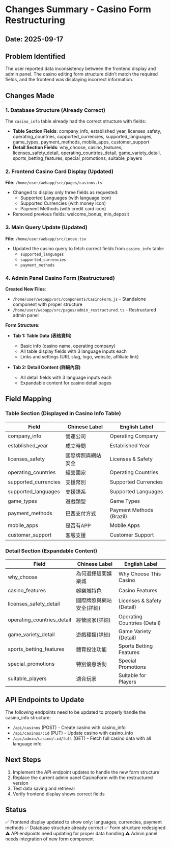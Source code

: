 # Changes Summary - Casino Form Restructuring

## Date: 2025-09-17

## Problem Identified
The user reported data inconsistency between the frontend display and admin panel. The casino editing form structure didn't match the required fields, and the frontend was displaying incorrect information.

## Changes Made

### 1. Database Structure (Already Correct)
The `casino_info` table already had the correct structure with fields:
- **Table Section Fields**: company_info, established_year, licenses_safety, operating_countries, supported_currencies, supported_languages, game_types, payment_methods, mobile_apps, customer_support
- **Detail Section Fields**: why_choose, casino_features, licenses_safety_detail, operating_countries_detail, game_variety_detail, sports_betting_features, special_promotions, suitable_players

### 2. Frontend Casino Card Display (Updated)
**File**: `/home/user/webapp/src/pages/casinos.ts`
- Changed to display only three fields as requested:
  - Supported Languages (with language icon)
  - Supported Currencies (with money icon)
  - Payment Methods (with credit card icon)
- Removed previous fields: welcome_bonus, min_deposit

### 3. Main Query Update (Updated)
**File**: `/home/user/webapp/src/index.tsx`
- Updated the casino query to fetch correct fields from `casino_info` table:
  - `supported_languages`
  - `supported_currencies`
  - `payment_methods`

### 4. Admin Panel Casino Form (Restructured)
**Created New Files**:
- `/home/user/webapp/src/components/CasinoForm.js` - Standalone component with proper structure
- `/home/user/webapp/src/pages/admin_restructured.ts` - Restructured admin panel

**Form Structure**:
- **Tab 1: Table Data (表格資料)**
  - Basic info (casino name, operating company)
  - All table display fields with 3 language inputs each
  - Links and settings (URL slug, logo, website, affiliate link)

- **Tab 2: Detail Content (詳細內容)**
  - All detail fields with 3 language inputs each
  - Expandable content for casino detail pages

## Field Mapping

### Table Section (Displayed in Casino Info Table)
| Field | Chinese Label | English Label |
|-------|---------------|---------------|
| company_info | 營運公司 | Operating Company |
| established_year | 成立時間 | Established Year |
| licenses_safety | 國際牌照與網站安全 | Licenses & Safety |
| operating_countries | 經營國家 | Operating Countries |
| supported_currencies | 支援幣別 | Supported Currencies |
| supported_languages | 支援語系 | Supported Languages |
| game_types | 遊戲類型 | Game Types |
| payment_methods | 巴西支付方式 | Payment Methods (Brazil) |
| mobile_apps | 是否有APP | Mobile Apps |
| customer_support | 客服支援 | Customer Support |

### Detail Section (Expandable Content)
| Field | Chinese Label | English Label |
|-------|---------------|---------------|
| why_choose | 為何選擇這間娛樂城 | Why Choose This Casino |
| casino_features | 娛樂城特色 | Casino Features |
| licenses_safety_detail | 國際牌照與網站安全(詳細) | Licenses & Safety (Detail) |
| operating_countries_detail | 經營國家(詳細) | Operating Countries (Detail) |
| game_variety_detail | 遊戲種類(詳細) | Game Variety (Detail) |
| sports_betting_features | 體育投注功能 | Sports Betting Features |
| special_promotions | 特別優惠活動 | Special Promotions |
| suitable_players | 適合玩家 | Suitable for Players |

## API Endpoints to Update
The following endpoints need to be updated to properly handle the casino_info structure:
- `/api/casinos` (POST) - Create casino with casino_info
- `/api/casinos/:id` (PUT) - Update casino with casino_info
- `/api/admin/casino/:id/full` (GET) - Fetch full casino data with all language info

## Next Steps
1. Implement the API endpoint updates to handle the new form structure
2. Replace the current admin panel CasinoForm with the restructured version
3. Test data saving and retrieval
4. Verify frontend display shows correct fields

## Status
✅ Frontend display updated to show only: languages, currencies, payment methods
✅ Database structure already correct
✅ Form structure redesigned
⚠️ API endpoints need updating for proper data handling
⚠️ Admin panel needs integration of new form component